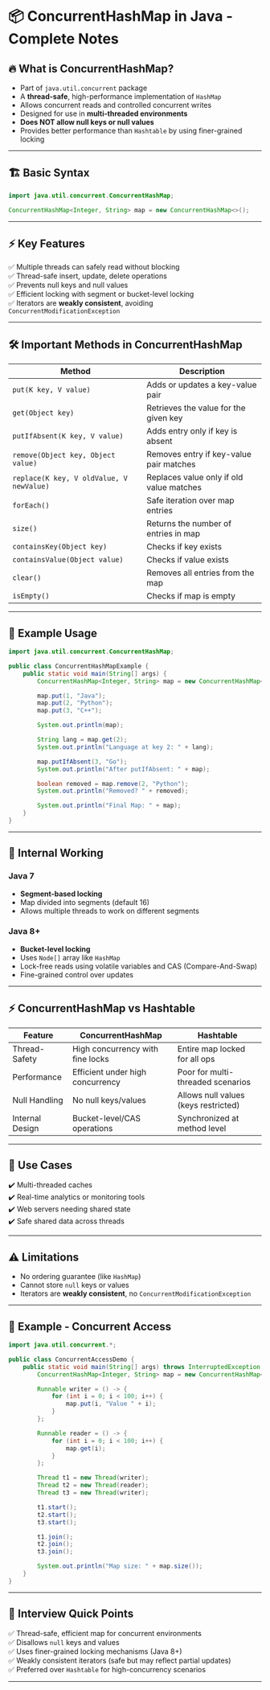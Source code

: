 # 📦 ConcurrentHashMap in Java - Complete Notes

## 🔥 What is ConcurrentHashMap?

- Part of `java.util.concurrent` package
- A **thread-safe**, high-performance implementation of `HashMap`
- Allows concurrent reads and controlled concurrent writes
- Designed for use in **multi-threaded environments**
- **Does NOT allow null keys or null values**
- Provides better performance than `Hashtable` by using finer-grained locking

---

## 🏗️ Basic Syntax

```java
import java.util.concurrent.ConcurrentHashMap;

ConcurrentHashMap<Integer, String> map = new ConcurrentHashMap<>();
```

---

## ⚡ Key Features

✅ Multiple threads can safely read without blocking  
✅ Thread-safe insert, update, delete operations  
✅ Prevents null keys and null values  
✅ Efficient locking with segment or bucket-level locking  
✅ Iterators are **weakly consistent**, avoiding `ConcurrentModificationException`

---

## 🛠️ Important Methods in ConcurrentHashMap

| Method                                   | Description                              |
|------------------------------------------|------------------------------------------|
| `put(K key, V value)`                    | Adds or updates a key-value pair         |
| `get(Object key)`                        | Retrieves the value for the given key    |
| `putIfAbsent(K key, V value)`            | Adds entry only if key is absent         |
| `remove(Object key, Object value)`       | Removes entry if key-value pair matches  |
| `replace(K key, V oldValue, V newValue)` | Replaces value only if old value matches |
| `forEach()`                              | Safe iteration over map entries          |
| `size()`                                 | Returns the number of entries in map     |
| `containsKey(Object key)`                | Checks if key exists                     |
| `containsValue(Object value)`            | Checks if value exists                   |
| `clear()`                                | Removes all entries from the map         |
| `isEmpty()`                              | Checks if map is empty                   |

---

## 🧩 Example Usage

```java
import java.util.concurrent.ConcurrentHashMap;

public class ConcurrentHashMapExample {
    public static void main(String[] args) {
        ConcurrentHashMap<Integer, String> map = new ConcurrentHashMap<>();

        map.put(1, "Java");
        map.put(2, "Python");
        map.put(3, "C++");

        System.out.println(map);

        String lang = map.get(2);
        System.out.println("Language at key 2: " + lang);

        map.putIfAbsent(3, "Go");
        System.out.println("After putIfAbsent: " + map);

        boolean removed = map.remove(2, "Python");
        System.out.println("Removed? " + removed);

        System.out.println("Final Map: " + map);
    }
}
```

---

## 🔧 Internal Working

### Java 7

- **Segment-based locking**
- Map divided into segments (default 16)
- Allows multiple threads to work on different segments

### Java 8+

- **Bucket-level locking**
- Uses `Node[]` array like `HashMap`
- Lock-free reads using volatile variables and CAS (Compare-And-Swap)
- Fine-grained control over updates

---

## ⚡ ConcurrentHashMap vs Hashtable

| Feature         | ConcurrentHashMap                | Hashtable                            |
|-----------------|----------------------------------|--------------------------------------|
| Thread-Safety   | High concurrency with fine locks | Entire map locked for all ops        |
| Performance     | Efficient under high concurrency | Poor for multi-threaded scenarios    |
| Null Handling   | No null keys/values              | Allows null values (keys restricted) |
| Internal Design | Bucket-level/CAS operations      | Synchronized at method level         |

---

## 🚀 Use Cases

✔️ Multi-threaded caches  
✔️ Real-time analytics or monitoring tools  
✔️ Web servers needing shared state  
✔️ Safe shared data across threads

---

## ⚠️ Limitations

- No ordering guarantee (like `HashMap`)
- Cannot store `null` keys or values
- Iterators are **weakly consistent**, no `ConcurrentModificationException`

---

## 📝 Example - Concurrent Access

```java
import java.util.concurrent.*;

public class ConcurrentAccessDemo {
    public static void main(String[] args) throws InterruptedException {
        ConcurrentHashMap<Integer, String> map = new ConcurrentHashMap<>();

        Runnable writer = () -> {
            for (int i = 0; i < 100; i++) {
                map.put(i, "Value " + i);
            }
        };

        Runnable reader = () -> {
            for (int i = 0; i < 100; i++) {
                map.get(i);
            }
        };

        Thread t1 = new Thread(writer);
        Thread t2 = new Thread(reader);
        Thread t3 = new Thread(writer);

        t1.start();
        t2.start();
        t3.start();

        t1.join();
        t2.join();
        t3.join();

        System.out.println("Map size: " + map.size());
    }
}
```

---

## 🎯 Interview Quick Points

✅ Thread-safe, efficient map for concurrent environments  
✅ Disallows `null` keys and values  
✅ Uses finer-grained locking mechanisms (Java 8+)  
✅ Weakly consistent iterators (safe but may reflect partial updates)  
✅ Preferred over `Hashtable` for high-concurrency scenarios

---
